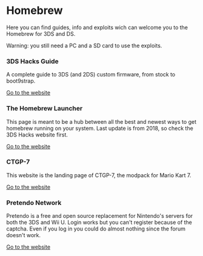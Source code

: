 # Homebrew

Here you can find guides, info and exploits wich can welcome you to the Homebrew for 3DS and DS.

Warning: you still need a PC and a SD card to use the exploits.

### 3DS Hacks Guide

A complete guide to 3DS (and 2DS) custom firmware, from stock to boot9strap.

[Go to the website](https://3ds.hacks.guide/)

### The Homebrew Launcher

This page is meant to be a hub between all the best and newest ways to get homebrew running on your system. Last update is from 2018, so check the 3DS Hacks website first.

[Go to the website](https://smealum.github.io/3ds/)

### CTGP-7

This website is the landing page of CTGP-7, the modpack for Mario Kart 7.

[Go to the website](https://ctgp-7.github.io/)

### Pretendo Network

Pretendo is a free and open source replacement for Nintendo's servers for both the 3DS and Wii U. Login works but you can't register because of the captcha. Even if you log in you could do almost nothing since the forum doesn't work.

[Go to the website](https://pretendo.network/)
